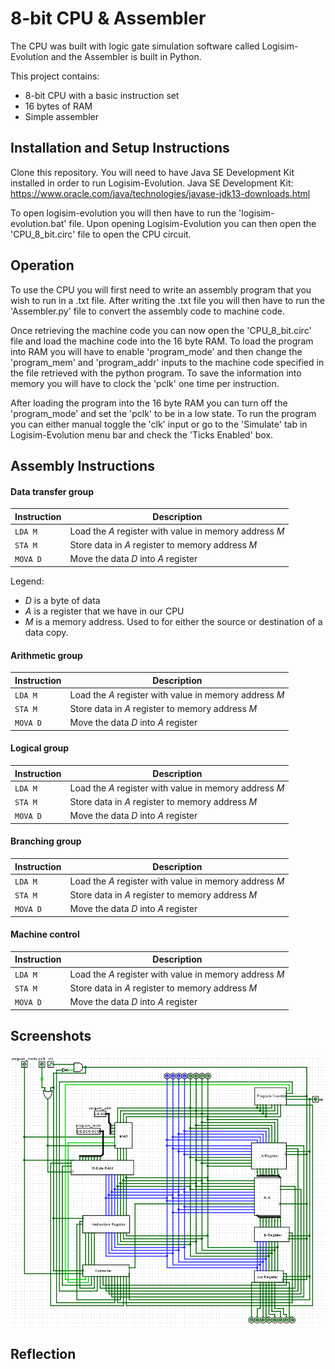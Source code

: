 # 8-bit CPU & Assembler
The CPU was built with logic gate simulation software called Logisim-Evolution and the Assembler is built in Python.

This project contains:
* 8-bit CPU with a basic instruction set
* 16 bytes of RAM
* Simple assembler

## Installation and Setup Instructions
Clone this repository. You will need to have Java SE Development Kit installed in order to run Logisim-Evolution. Java SE Development Kit: https://www.oracle.com/java/technologies/javase-jdk13-downloads.html

To open logisim-evolution you will then have to run the 'logisim-evolution.bat' file. Upon opening Logisim-Evolution you can then open the 'CPU_8_bit.circ' file to open the CPU circuit.

## Operation
To use the CPU you will first need to write an assembly program that you wish to run in a .txt file. After writing the .txt file you will then have to run the 'Assembler.py' file to convert the assembly code to machine code. 

Once retrieving the machine code you can now open the 'CPU_8_bit.circ' file and load the machine code into the 16 byte RAM. To load the program into RAM you will have to enable 'program_mode' and then change the 'program_mem' and 'program_addr' inputs to the machine code specified in the file retrieved with the python program. To save the information into memory you will have to clock the 'pclk' one time per instruction.

After loading the program into the 16 byte RAM you can turn off the 'program_mode' and set the 'pclk' to be in a low state. To run the program you can either manual toggle the 'clk' input or go to the 'Simulate' tab in Logisim-Evolution menu bar and check the 'Ticks Enabled' box.

## Assembly Instructions

#### Data transfer group
| Instruction   | Description                                                |
|---------------|------------------------------------------------------------|
| `LDA M`       | Load the _A_ register with value in memory address _M_     |
| `STA M`       | Store data in _A_ register to memory address _M_           |
| `MOVA D`      | Move the data _D_ into _A_ register                        |

Legend:
* _D_ is a byte of data
* _A_ is a register that we have in our CPU
* _M_ is a memory address. Used to for either the source or destination of a data copy.

#### Arithmetic group
| Instruction   | Description                                                |
|---------------|------------------------------------------------------------|
| `LDA M`       | Load the _A_ register with value in memory address _M_     |
| `STA M`       | Store data in _A_ register to memory address _M_           |
| `MOVA D`      | Move the data _D_ into _A_ register                        |

#### Logical group
| Instruction   | Description                                                |
|---------------|------------------------------------------------------------|
| `LDA M`       | Load the _A_ register with value in memory address _M_     |
| `STA M`       | Store data in _A_ register to memory address _M_           |
| `MOVA D`      | Move the data _D_ into _A_ register                        |

#### Branching group
| Instruction   | Description                                                |
|---------------|------------------------------------------------------------|
| `LDA M`       | Load the _A_ register with value in memory address _M_     |
| `STA M`       | Store data in _A_ register to memory address _M_           |
| `MOVA D`      | Move the data _D_ into _A_ register                        |

#### Machine control
| Instruction   | Description                                                |
|---------------|------------------------------------------------------------|
| `LDA M`       | Load the _A_ register with value in memory address _M_     |
| `STA M`       | Store data in _A_ register to memory address _M_           |
| `MOVA D`      | Move the data _D_ into _A_ register                        |

## Screenshots
![8bitcpu showcase](Screenshots/8bitcpu.PNG)

## Reflection
